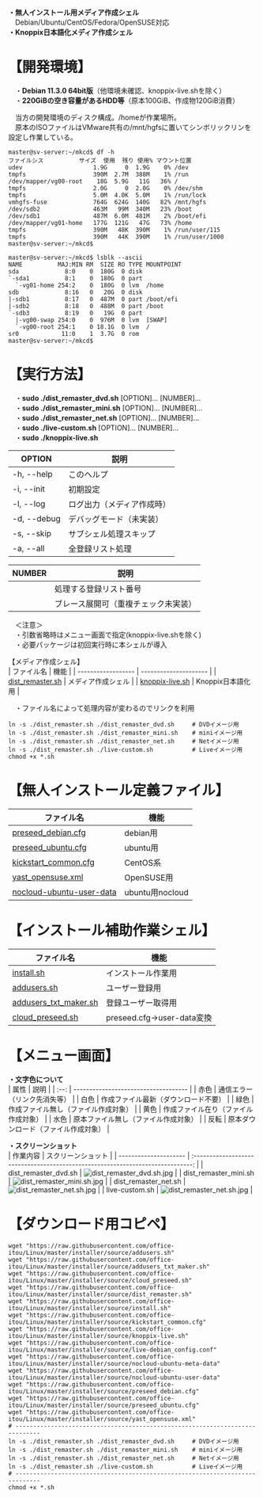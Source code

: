 **・無人インストール用メディア作成シェル**  
　Debian/Ubuntu/CentOS/Fedora/OpenSUSE対応  
**・Knoppix日本語化メディア作成シェル**  
  
# 【開発環境】  
　・**Debian 11.3.0 64bit版**（他環境未確認、knoppix-live.shを除く）  
　・**220GiBの空き容量があるHDD等**（原本100GiB、作成物120GiB消費）  
  
　当方の開発環境のディスク構成。/homeが作業場所。  
　原本のISOファイルはVMware共有の/mnt/hgfsに置いてシンボリックリンを設定し作業している。  
  
```bash:df -h
master@sv-server:~/mkcd$ df -h
ファイルシス          サイズ  使用  残り 使用% マウント位置
udev                    1.9G     0  1.9G    0% /dev
tmpfs                   390M  2.7M  388M    1% /run
/dev/mapper/vg00-root    18G  5.9G   11G   36% /
tmpfs                   2.0G     0  2.0G    0% /dev/shm
tmpfs                   5.0M  4.0K  5.0M    1% /run/lock
vmhgfs-fuse             764G  624G  140G   82% /mnt/hgfs
/dev/sdb2               463M   99M  340M   23% /boot
/dev/sdb1               487M  6.0M  481M    2% /boot/efi
/dev/mapper/vg01-home   177G  121G   47G   73% /home
tmpfs                   390M   48K  390M    1% /run/user/115
tmpfs                   390M   44K  390M    1% /run/user/1000
master@sv-server:~/mkcd$
```
```bash:lsblk --ascii
master@sv-server:~/mkcd$ lsblk --ascii
NAME          MAJ:MIN RM  SIZE RO TYPE MOUNTPOINT
sda             8:0    0  180G  0 disk
`-sda1          8:1    0  180G  0 part
  `-vg01-home 254:2    0  180G  0 lvm  /home
sdb             8:16   0   20G  0 disk
|-sdb1          8:17   0  487M  0 part /boot/efi
|-sdb2          8:18   0  488M  0 part /boot
`-sdb3          8:19   0   19G  0 part
  |-vg00-swap 254:0    0  976M  0 lvm  [SWAP]
  `-vg00-root 254:1    0 18.1G  0 lvm  /
sr0            11:0    1  3.7G  0 rom
master@sv-server:~/mkcd$
```
  
# 【実行方法】  
　・**sudo ./dist_remaster_dvd.sh** [OPTION]... [NUMBER]...  
　・**sudo ./dist_remaster_mini.sh** [OPTION]... [NUMBER]...  
　・**sudo ./dist_remaster_net.sh** [OPTION]... [NUMBER]...  
　・**sudo ./live-custom.sh** [OPTION]... [NUMBER]...  
　・**sudo ./knoppix-live.sh**  
  
| OPTION      | 説明                                 |
| ----------- | ------------------------------------ |
| -h, --help  | このヘルプ                           |
| -i, --init  | 初期設定                             |
| -l, --log   | ログ出力（メディア作成時）           |
| -d, --debug | デバッグモード（未実装）             |
| -s, --skip  | サブシェル処理スキップ               |
| -a, --all   | 全登録リスト処理                     |
  
| NUMBER      | 説明
| ----------- | ------------------------------------ |
|             | 処理する登録リスト番号               |
|             | ブレース展開可（重複チェック未実装） |
  
　＜注意＞  
　・引数省略時はメニュー画面で指定(knoppix-live.shを除く)  
　・必要パッケージは初回実行時に本シェルが導入  
  
【メディア作成シェル】  
| ファイル名         | 機能                  |
| ------------------ | --------------------- |
| [dist_remaster.sh](https://github.com/office-itou/Linux/blob/master/installer/source/dist_remaster.sh)    | メディア作成シェル |
| [knoppix-live.sh](https://github.com/office-itou/Linux/blob/master/installer/source//knoppix-live.sh)    | Knoppix日本語化用 |
  
　・ファイル名によって処理内容が変わるのでリンクを利用
```bash:
ln -s ./dist_remaster.sh ./dist_remaster_dvd.sh     # DVDイメージ用
ln -s ./dist_remaster.sh ./dist_remaster_mini.sh    # miniイメージ用
ln -s ./dist_remaster.sh ./dist_remaster_net.sh     # Netイメージ用
ln -s ./dist_remaster.sh ./live-custom.sh           # Liveイメージ用
chmod +x *.sh
```
  
# 【無人インストール定義ファイル】  
| ファイル名              | 機能     |
| ----------------------- | -------- |
| [preseed_debian.cfg](https://github.com/office-itou/Linux/blob/master/installer/source/preseed_debian.cfg)      | debian用 |
| [preseed_ubuntu.cfg](https://github.com/office-itou/Linux/blob/master/installer/source/preseed_ubuntu.cfg)      | ubuntu用 |
| [kickstart_common.cfg](https://github.com/office-itou/Linux/blob/master/installer/source/kickstart_common.cfg)    | CentOS系 |
| [yast_opensuse.xml](https://github.com/office-itou/Linux/blob/master/installer/source/yast_opensuse.xml) | OpenSUSE用 |
| [nocloud-ubuntu-user-data](https://github.com/office-itou/Linux/blob/master/installer/source/nocloud-ubuntu-user-data) | ubuntu用nocloud |
  
# 【インストール補助作業シェル】  
| ファイル名              | 機能                |
| ----------------------- | ------------------- |
| [install.sh](https://github.com/office-itou/Linux/blob/master/installer/source/install.sh)              | インストール作業用  |
| [addusers.sh](https://github.com/office-itou/Linux/blob/master/installer/source/addusers.sh)             | ユーザー登録用      |
| [addusers_txt_maker.sh](https://github.com/office-itou/Linux/blob/master/installer/source/addusers_txt_maker.sh)   | 登録ユーザー取得用  |
| [cloud_preseed.sh](https://github.com/office-itou/Linux/blob/master/installer/source/cloud_preseed.sh)   | preseed.cfg→user-data変換  |
  
# 【メニュー画面】  
**・文字色について**  
| 属性 | 説明                                 |
| :--: | ------------------------------------ |
| 赤色 | 通信エラー（リンク先消失等）         |
| 白色 | 作成ファイル最新（ダウンロード不要） |
| 緑色 | 作成ファイル無し（ファイル作成対象） |
| 黄色 | 作成ファイル在り（ファイル作成対象） |
| 水色 | 原本ファイル無し（ファイル作成対象） |
| 反転 | 原本ダウンロード（ファイル作成対象） |
  
**・スクリーンショット**  
| 作業内容              | スクリーンショット                                                              |
| --------------------- | :-----------------------------------------------------------------------------: |
| dist_remaster_dvd.sh  | ![dist_remaster_dvd.sh.jpg](https://github.com/office-itou/Linux/raw/master/installer/picture/dist_remaster_dvd.sh.jpg) |
| dist_remaster_mini.sh | ![dist_remaster_mini.sh.jpg](https://github.com/office-itou/Linux/raw/master/installer/picture/dist_remaster_mini.sh.jpg) |
| dist_remaster_net.sh  | ![dist_remaster_net.sh.jpg](https://github.com/office-itou/Linux/raw/master/installer/picture/dist_remaster_net.sh.jpg) |
| live-custom.sh        | ![dist_remaster_net.sh.jpg](https://github.com/office-itou/Linux/raw/master/installer/picture/live-custom.sh.jpg) |
  
# 【ダウンロード用コピペ】  
  
```bash:
wget "https://raw.githubusercontent.com/office-itou/Linux/master/installer/source/addusers.sh"
wget "https://raw.githubusercontent.com/office-itou/Linux/master/installer/source/addusers_txt_maker.sh"
wget "https://raw.githubusercontent.com/office-itou/Linux/master/installer/source/cloud_preseed.sh"
wget "https://raw.githubusercontent.com/office-itou/Linux/master/installer/source/dist_remaster.sh"
wget "https://raw.githubusercontent.com/office-itou/Linux/master/installer/source/install.sh"
wget "https://raw.githubusercontent.com/office-itou/Linux/master/installer/source/kickstart_common.cfg"
wget "https://raw.githubusercontent.com/office-itou/Linux/master/installer/source/knoppix-live.sh"
wget "https://raw.githubusercontent.com/office-itou/Linux/master/installer/source/live-debian_config.conf"
wget "https://raw.githubusercontent.com/office-itou/Linux/master/installer/source/nocloud-ubuntu-meta-data"
wget "https://raw.githubusercontent.com/office-itou/Linux/master/installer/source/nocloud-ubuntu-user-data"
wget "https://raw.githubusercontent.com/office-itou/Linux/master/installer/source/preseed_debian.cfg"
wget "https://raw.githubusercontent.com/office-itou/Linux/master/installer/source/preseed_ubuntu.cfg"
wget "https://raw.githubusercontent.com/office-itou/Linux/master/installer/source/yast_opensuse.xml"
# -----------------------------------------------------------------------------
ln -s ./dist_remaster.sh ./dist_remaster_dvd.sh     # DVDイメージ用
ln -s ./dist_remaster.sh ./dist_remaster_mini.sh    # miniイメージ用
ln -s ./dist_remaster.sh ./dist_remaster_net.sh     # Netイメージ用
ln -s ./dist_remaster.sh ./live-custom.sh           # Liveイメージ用
# -----------------------------------------------------------------------------
chmod +x *.sh
```
  
